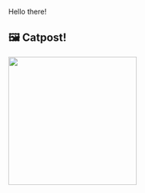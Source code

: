 Hello there!



## 🖼️ Catpost!

<sub>
    <img src="https://cdn2.thecatapi.com/images/CKVhCI0bz.jpg" height="256">
</sub>

